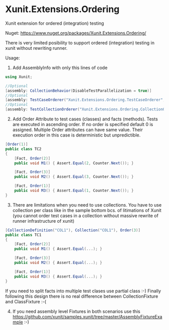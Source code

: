 # Xunit.Extensions.Ordering
Xunit extension for ordered (integration) testing

Nuget: https://www.nuget.org/packages/Xunit.Extensions.Ordering/

There is very limited posibility to support ordered (integration) testing in xunit without rewriting runner. 

Usage:

1. Add AssemblyInfo with only this lines of code

```c#
using Xunit;

//Optional
[assembly: CollectionBehavior(DisableTestParallelization = true)]
//Optional
[assembly: TestCaseOrderer("Xunit.Extensions.Ordering.TestCaseOrderer", "Xunit.Extensions.Ordering")]
//Optional
[assembly: TestCollectionOrderer("Xunit.Extensions.Ordering.CollectionOrderer", "Xunit.Extensions.Ordering")]
```

2. Add Order Attribute to test cases (classes) and facts (methods). Tests are executed in ascending order. If no order is specified default 0 is assigned. Multiple Order attributes can have same value. Their execution order in this case is deterministic but unpredictible.

```c#
[Order(1)]
public class TC2
{
	[Fact, Order(2)]
	public void M1() { Assert.Equal(2, Counter.Next()); }

	[Fact, Order(3)]
	public void M2() { Assert.Equal(3, Counter.Next()); }

	[Fact, Order(1)]
	public void M3() { Assert.Equal(1, Counter.Next()); }
}
```

3. There are limitations when you need to use collections. You have to use collection per class like in the sample bottom bcs. of litimations of Xunit (you cannot order test cases in a collection without massive rewrite of runner infrastructure of xunit)
```c#
[CollectionDefinition("COL1"), Collection("COL1"), Order(3)]
public class TC1
{
	[Fact, Order(2)]
	public void M1() { Assert.Equal(...); }

	[Fact, Order(3)]
	public void M2() { Assert.Equal(...); }

	[Fact, Order(1)]
	public void M3() { Assert.Equal(...); }
}
```
If you need to split facts into multiple test clases use partial class :-) Finally following this design there is no real difference between CollectionFixture and ClassFixture :-( 

4. If you need assembly level Fixtures in both scenarios use this https://github.com/xunit/samples.xunit/tree/master/AssemblyFixtureExample :-)

